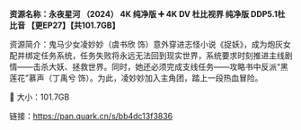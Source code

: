 
**资源名称：永夜星河 （2024） 4K 纯净版 ➕ 4K DV 杜比视界 纯净版 DDP5.1杜比音 【更EP27】【共101.7GB】**

资源简介：鬼马少女凌妙妙（虞书欣 饰）意外穿进志怪小说《捉妖》，成为炮灰女配并绑定任务系统，任务失败将永远无法回到现实世界，系统要求时刻推进主线剧情——击杀大妖、拯救世界。同时，她还必须完成支线任务——攻略书中反派“黑莲花”慕声（丁禹兮 饰）。为此，凌妙妙加入主角团，踏上一段热血冒险。

📁 大小：101.7GB

链接：https://pan.quark.cn/s/bb4dc13f3836